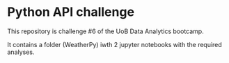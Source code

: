 # Python API challenge

This repository is challenge #6 of the UoB Data Analytics bootcamp.

It contains a folder (WeatherPy) iwth 2 jupyter notebooks with the required analyses.

